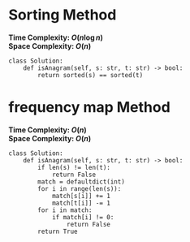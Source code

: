 # Sorting Method
**Time Complexity: $O(n \log n)$**\
**Space Complexity: $O(n)$**
```python=
class Solution:
    def isAnagram(self, s: str, t: str) -> bool:
        return sorted(s) == sorted(t)
```
# frequency map Method
**Time Complexity: $O(n)$**\
**Space Complexity: $O(n)$**
```python=
class Solution:
    def isAnagram(self, s: str, t: str) -> bool:
        if len(s) != len(t):
            return False
        match = defaultdict(int)
        for i in range(len(s)):
            match[s[i]] += 1
            match[t[i]] -= 1
        for i in match:
            if match[i] != 0:
                return False
        return True

```